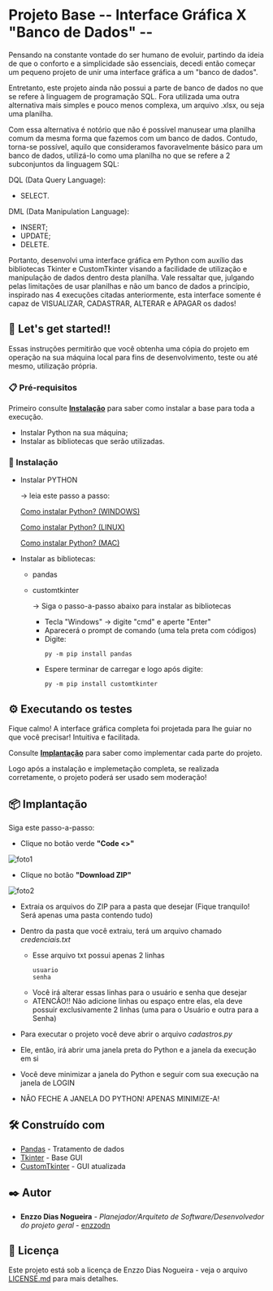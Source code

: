 # Projeto Base -- Interface Gráfica X "Banco de Dados" --

Pensando na constante vontade do ser humano de evoluir, partindo da ideia de que o conforto e a simplicidade são essenciais, decedi então começar um pequeno projeto de unir uma interface gráfica a um "banco de dados".

Entretanto, este projeto ainda não possui a parte de banco de dados no que se refere à linguagem de programação SQL. Fora utilizada uma outra alternativa mais simples e pouco menos complexa, um arquivo .xlsx, ou seja uma planilha.

Com essa alternativa é notório que não é possível manusear uma planilha comum da mesma forma que fazemos com um banco de dados. Contudo, torna-se possível, aquilo que consideramos favoravelmente básico para um banco de dados, utilizá-lo como uma planilha no que se refere a 2 subconjuntos da linguagem SQL:
  
  DQL (Data Query Language):
  * SELECT.

  DML (Data Manipulation Language):
  * INSERT;
  * UPDATE;
  * DELETE.

Portanto, desenvolvi uma interface gráfica em Python com auxílio das bibliotecas Tkinter e CustomTkinter visando a facilidade de utilização e manipulação de dados dentro desta planilha.
Vale ressaltar que, julgando pelas limitações de usar planilhas e não um banco de dados a princípio, inspirado nas 4 execuções citadas anteriormente, esta interface somente é capaz de VISUALIZAR, CADASTRAR, ALTERAR e APAGAR os dados!


## 🚀 Let's get started!!

Essas instruções permitirão que você obtenha uma cópia do projeto em operação na sua máquina local para fins de desenvolvimento, teste ou até mesmo, utilização própria.

### 📋 Pré-requisitos
Primeiro consulte **[Instalação](#-Instala%C3%A7%C3%A3o)** para saber como instalar a base para toda a execução.

* Instalar Python na sua máquina;
* Instalar as bibliotecas que serão utilizadas.

### 🔧 Instalação

- Instalar PYTHON

  -> leia este passo a passo:

    [Como instalar Python? (WINDOWS)](https://python.org.br/instalacao-windows/)

    [Como instalar Python? (LINUX)](https://python.org.br/instalacao-linux/)

    [Como instalar Python? (MAC)](https://python.org.br/instalacao-mac/)

- Instalar as bibliotecas:
  - pandas
  - customtkinter

    -> Siga o passo-a-passo abaixo para instalar as bibliotecas

    - Tecla "Windows" -> digite "cmd" e aperte "Enter"
    - Aparecerá o prompt de comando (uma tela preta com códigos)
    - Digite:
      ```
      py -m pip install pandas
      ```
    - Espere terminar de carregar e logo após digite:
      ```
      py -m pip install customtkinter
      ```

## ⚙️ Executando os testes

Fique calmo! A interface gráfica completa foi projetada para lhe guiar no que você precisar! Intuitiva e facilitada.

Consulte **[Implantação](#-implanta%C3%A7%C3%A3o)** para saber como implementar cada parte do projeto.

Logo após a instalação e implemetação completa, se realizada corretamente, o projeto poderá ser usado sem moderação!

## 📦 Implantação

Siga este passo-a-passo:

* Clique no botão verde **"Code <>"**

![foto1](https://github.com/user-attachments/assets/97e5b7ff-cdc3-4068-ad45-3e9d6dc2d015)

* Clique no botão **"Download ZIP"**

![foto2](https://github.com/user-attachments/assets/3fc5ab53-0978-4f4d-bb47-84bf33072ed8)

* Extraia os arquivos do ZIP para a pasta que desejar (Fique tranquilo! Será apenas uma pasta contendo tudo)
* Dentro da pasta que você extraiu, terá um arquivo chamado *credenciais.txt*
  - Esse arquivo txt possui apenas 2 linhas
      ```
      usuario
      senha
      ```
  - Você irá alterar essas linhas para o usuário e senha que desejar
  - ATENCÃO!! Não adicione linhas ou espaço entre elas, ela deve possuir exclusivamente 2 linhas (uma para o Usuário e outra para a Senha)

* Para executar o projeto você deve abrir o arquivo *cadastros.py*
* Ele, então, irá abrir uma janela preta do Python e a janela da execução em si
* Você deve minimizar a janela do Python e seguir com sua execução na janela de LOGIN
* NÃO FECHE A JANELA DO PYTHON! APENAS MINIMIZE-A!

## 🛠️ Construído com

* [Pandas](https://pandas.pydata.org/docs/) - Tratamento de dados
* [Tkinter](https://docs.python.org/3/library/tkinter.html) - Base GUI
* [CustomTkinter](https://customtkinter.tomschimansky.com/) - GUI atualizada

## ✒️ Autor

* **Enzzo Dias Nogueira** - *Planejador/Arquiteto de Software/Desenvolvedor do projeto geral* - [enzzodn](https://github.com/enzzodn)

## 📄 Licença

Este projeto está sob a licença de Enzzo Dias Nogueira - veja o arquivo [LICENSE.md](https://github.com/enzzodn/cadastro_clientes/blob/main/LICENSE.md) para mais detalhes.
